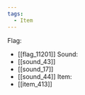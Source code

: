 ```yaml
---
tags:
  - Item
---
```

Flag:
- [[flag_11201]]
Sound:
- [[sound_43]]
- [[sound_17]]
- [[sound_44]]
Item:
- [[item_413]]

